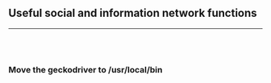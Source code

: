 ## Useful social and information network functions
---

<br />
<br />

### Move the geckodriver to /usr/local/bin